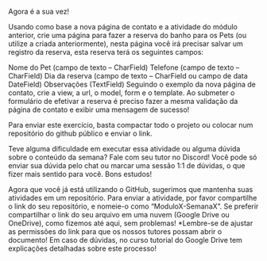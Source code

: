 Agora é a sua vez!

Usando como base a nova página de contato e a atividade do módulo anterior, crie uma página para fazer a reserva do banho para os Pets (ou utilize a criada anteriormente), nesta página você irá precisar salvar um registro da reserva, esta reserva terá os seguintes campos:

Nome do Pet (campo de texto – CharField)
Telefone (campo de texto – CharField)
Dia da reserva (campo de texto – CharField ou campo de data DateField)
Observações (TextField)
Seguindo o exemplo da nova página de contato, crie a view, a url, o model, form e o template. Ao submeter o formulário de efetivar a reserva é preciso fazer a mesma validação da página de contato e exibir uma mensagem de sucesso!

Para enviar este exercício, basta compactar todo o projeto ou colocar num repositório do github público e enviar o link.

Teve alguma dificuldade em executar essa atividade ou alguma dúvida sobre o conteúdo da semana? Fale com seu tutor no Discord! Você pode só enviar sua dúvida pelo chat ou marcar uma sessão 1:1 de dúvidas, o que fizer mais sentido para você. Bons estudos!

Agora que você já está utilizando o GitHub, sugerimos que mantenha suas atividades em um repositório.
Para enviar a atividade, por favor compartilhe o link do seu repositório, e nomeie-o como “ModuloX-SemanaX”.
Se preferir compartilhar o link do seu arquivo em uma nuvem (Google Drive ou OneDrive), como fizemos até aqui, sem problemas!
*Lembre-se de ajustar as permissões do link para que os nossos tutores possam abrir o documento!
Em caso de dúvidas, no curso tutorial do Google Drive tem explicações detalhadas sobre este processo!
